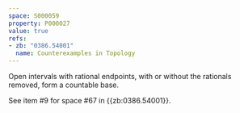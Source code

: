 ```yaml
---
space: S000059
property: P000027
value: true
refs:
- zb: "0386.54001"
  name: Counterexamples in Topology
---
```


Open intervals with rational endpoints, with or without the rationals removed, form a countable base.

See item #9 for space #67 in {{zb:0386.54001}}.
